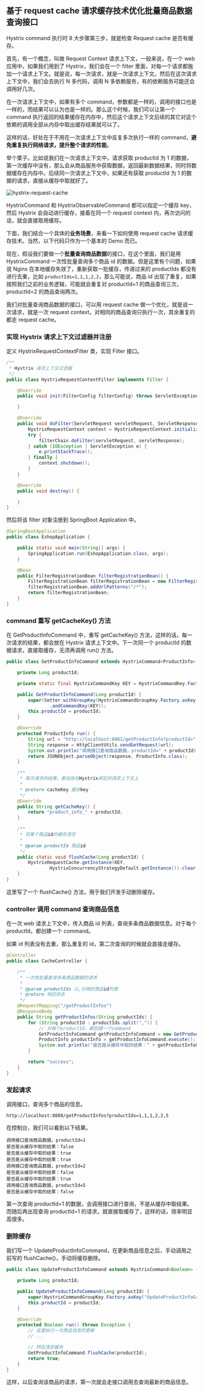 ## 基于 request cache 请求缓存技术优化批量商品数据查询接口
Hystrix command 执行时 8 大步骤第三步，就是检查 Request cache 是否有缓存。

首先，有一个概念，叫做 Request Context 请求上下文，一般来说，在一个 web 应用中，如果我们用到了 Hystrix，我们会在一个 filter 里面，对每一个请求都施加一个请求上下文。就是说，每一次请求，就是一次请求上下文。然后在这次请求上下文中，我们会去执行 N 多代码，调用 N 多依赖服务，有的依赖服务可能还会调用好几次。

在一次请求上下文中，如果有多个 command，参数都是一样的，调用的接口也是一样的，而结果可以认为也是一样的。那么这个时候，我们可以让第一个 command 执行返回的结果缓存在内存中，然后这个请求上下文后续的其它对这个依赖的调用全部从内存中取出缓存结果就可以了。

这样的话，好处在于不用在一次请求上下文中反复多次执行一样的 command，**避免重复执行网络请求，提升整个请求的性能**。

举个栗子。比如说我们在一次请求上下文中，请求获取 productId 为 1 的数据，第一次缓存中没有，那么会从商品服务中获取数据，返回最新数据结果，同时将数据缓存在内存中。后续同一次请求上下文中，如果还有获取 productId 为 1 的数据的请求，直接从缓存中取就好了。

![hystrix-request-cache](../../images/interview/high-availability/hystrix-request-cache.png)

HystrixCommand 和 HystrixObservableCommand 都可以指定一个缓存 key，然后 Hystrix 会自动进行缓存，接着在同一个 request context 内，再次访问的话，就会直接取用缓存。

下面，我们结合一个具体的**业务场景**，来看一下如何使用 request cache 请求缓存技术。当然，以下代码只作为一个基本的 Demo 而已。

现在，假设我们要做一个**批量查询商品数据**的接口，在这个里面，我们是用 HystrixCommand 一次性批量查询多个商品 id 的数据。但是这里有个问题，如果说 Nginx 在本地缓存失效了，重新获取一批缓存，传递过来的 productIds 都没有进行去重，比如 `productIds=1,1,1,2,2`，那么可能说，商品 id 出现了重复，如果按照我们之前的业务逻辑，可能就会重复对 productId=1 的商品查询三次，productId=2 的商品查询两次。

我们对批量查询商品数据的接口，可以用 request cache 做一个优化，就是说一次请求，就是一次 request context，对相同的商品查询只执行一次，其余重复的都走 request cache。

### 实现 Hystrix 请求上下文过滤器并注册
定义 HystrixRequestContextFilter 类，实现 Filter 接口。

```java
/**
 * Hystrix 请求上下文过滤器
 */
public class HystrixRequestContextFilter implements Filter {

    @Override
    public void init(FilterConfig filterConfig) throws ServletException {

    }

    @Override
    public void doFilter(ServletRequest servletRequest, ServletResponse servletResponse, FilterChain filterChain) {
        HystrixRequestContext context = HystrixRequestContext.initializeContext();
        try {
            filterChain.doFilter(servletRequest, servletResponse);
        } catch (IOException | ServletException e) {
            e.printStackTrace();
        } finally {
            context.shutdown();
        }
    }

    @Override
    public void destroy() {

    }
}
```

然后将该 filter 对象注册到 SpringBoot Application 中。

```java
@SpringBootApplication
public class EshopApplication {

    public static void main(String[] args) {
        SpringApplication.run(EshopApplication.class, args);
    }

    @Bean
    public FilterRegistrationBean filterRegistrationBean() {
        FilterRegistrationBean filterRegistrationBean = new FilterRegistrationBean(new HystrixRequestContextFilter());
        filterRegistrationBean.addUrlPatterns("/*");
        return filterRegistrationBean;
    }
}
```

### command 重写 getCacheKey() 方法
在 GetProductInfoCommand 中，重写 getCacheKey() 方法，这样的话，每一次请求的结果，都会放在 Hystrix 请求上下文中。下一次同一个 productId 的数据请求，直接取缓存，无须再调用 run() 方法。

```java
public class GetProductInfoCommand extends HystrixCommand<ProductInfo> {

    private Long productId;

    private static final HystrixCommandKey KEY = HystrixCommandKey.Factory.asKey("GetProductInfoCommand");

    public GetProductInfoCommand(Long productId) {
        super(Setter.withGroupKey(HystrixCommandGroupKey.Factory.asKey("ProductInfoService"))
                .andCommandKey(KEY));
        this.productId = productId;
    }

    @Override
    protected ProductInfo run() {
        String url = "http://localhost:8081/getProductInfo?productId=" + productId;
        String response = HttpClientUtils.sendGetRequest(url);
        System.out.println("调用接口查询商品数据，productId=" + productId);
        return JSONObject.parseObject(response, ProductInfo.class);
    }

    /**
     * 每次请求的结果，都会放在Hystrix绑定的请求上下文上
     *
     * @return cacheKey 缓存key
     */
    @Override
    public String getCacheKey() {
        return "product_info_" + productId;
    }

    /**
     * 将某个商品id的缓存清空
     *
     * @param productId 商品id
     */
    public static void flushCache(Long productId) {
        HystrixRequestCache.getInstance(KEY,
                HystrixConcurrencyStrategyDefault.getInstance()).clear("product_info_" + productId);
    }
}
```

这里写了一个 flushCache() 方法，用于我们开发手动删除缓存。

### controller 调用 command 查询商品信息
在一次 web 请求上下文中，传入商品 id 列表，查询多条商品数据信息。对于每个 productId，都创建一个 command。

如果 id 列表没有去重，那么重复的 id，第二次查询的时候就会直接走缓存。

```java
@Controller
public class CacheController {

    /**
     * 一次性批量查询多条商品数据的请求
     *
     * @param productIds 以,分隔的商品id列表
     * @return 响应状态
     */
    @RequestMapping("/getProductInfos")
    @ResponseBody
    public String getProductInfos(String productIds) {
        for (String productId : productIds.split(",")) {
            // 对每个productId，都创建一个command
            GetProductInfoCommand getProductInfoCommand = new GetProductInfoCommand(Long.valueOf(productId));
            ProductInfo productInfo = getProductInfoCommand.execute();
            System.out.println("是否是从缓存中取的结果：" + getProductInfoCommand.isResponseFromCache());
        }

        return "success";
    }
}
```

### 发起请求
调用接口，查询多个商品的信息。

```
http://localhost:8080/getProductInfos?productIds=1,1,1,2,2,5
```

在控制台，我们可以看到以下结果。

```
调用接口查询商品数据，productId=1
是否是从缓存中取的结果：false
是否是从缓存中取的结果：true
是否是从缓存中取的结果：true
调用接口查询商品数据，productId=2
是否是从缓存中取的结果：false
是否是从缓存中取的结果：true
调用接口查询商品数据，productId=5
是否是从缓存中取的结果：false
```

第一次查询 productId=1 的数据，会调用接口进行查询，不是从缓存中取结果。而随后再出现查询 productId=1 的请求，就直接取缓存了，这样的话，效率明显高很多。

### 删除缓存
我们写一个 UpdateProductInfoCommand，在更新商品信息之后，手动调用之前写的 flushCache()，手动将缓存删除。

```java
public class UpdateProductInfoCommand extends HystrixCommand<Boolean> {

    private Long productId;

    public UpdateProductInfoCommand(Long productId) {
        super(HystrixCommandGroupKey.Factory.asKey("UpdateProductInfoGroup"));
        this.productId = productId;
    }

    @Override
    protected Boolean run() throws Exception {
        // 这里执行一次商品信息的更新
        // ...

        // 然后清空缓存
        GetProductInfoCommand.flushCache(productId);
        return true;
    }
}
```

这样，以后查询该商品的请求，第一次就会走接口调用去查询最新的商品信息。